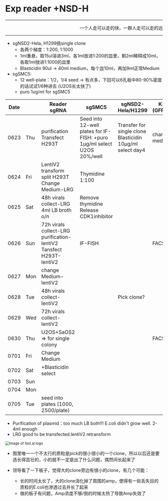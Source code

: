 # Exp reader +NSD-H

------------------------

<p align='right'>一个人走可以走的快，一群人走可以走的远</p>

--------------

+ sgNSD2-Hela, H1299挑single clone
  + 各两个梯度：1:200, 1:1000
  + 1ml重悬，取15ul溶进3ml，各1ml放进1:200的皿里，剩2ml稀释成10ml，各取1ml放进1:1000的皿里
  + Blasticidin 90ul → 40ml medium，每个皿10ml，再加9ml正常Medium
+ sgSMC5:
  + 12 well-plate：1/2，1/4 seed → 有点多，下回可以6孔板中80-90%密度的话试试1/6种进去 (U2OS长太快了)
  + puro 1ug/ml for sgSMC5

| Date |      | Reader sgRNA                                                 | sgSMC5                                                       | sgNSD2-Hela/H1299                                            | K36M (GFP)0622 | sgFANCM (T2.1)0624 |
| ---- | ---- | ------------------------------------------------------------ | ------------------------------------------------------------ | ------------------------------------------------------------ | -------------- | ------------------ |
| 0623 | Thu  | purification<br>Transfect H293T                              | Seed into 12-well plates for IF-FISH:   +puro 1μg/ml select U2OS 20%/well | Transfer for single clone<br>Blasticidin 10μg/ml select day4 | change medium  |                    |
| 0624 | Fri  | LentiV2 transform<br>split H293T<br>Change Medium-LRG        | Thymidine 1:100                                              |                                                              |                | Infection          |
| 0625 | Sat  | 48h virals collect-LRG<br>4ml LB broth o/n                   | Remove thymidine Release  CDK1inhibitor                      |                                                              |                | Change Medium      |
| 0626 | Sun  | 72h virals collect-LRG<br>purification-lentiV2<br/>Tansfect H293T-lentiV2 | IF-FISH                                                      |                                                              | FACS day4      |                    |
| 0627 | Mon  | change Medium-lentiV2                                        |                                                              |                                                              |                |                    |
| 0628 | Tue  | 48h virals collect-lentiV2                                   |                                                              | Pick clone?                                                  |                | FACS day4          |
| 0629 | Wed  | 72h virals collect-lentiV2                                   |                                                              |                                                              |                |                    |
| 0630 | Thu  | U2OS+SaOS2  => for single colony                             |                                                              |                                                              | FACS day8      |                    |
| 0701 | Fri  | Change Medium                                                |                                                              |                                                              |                |                    |
| 0702 | Sat  | +Blasticidin select                                          |                                                              |                                                              |                | FACS day8          |
| 0703 | Sun  |                                                              |                                                              |                                                              |                |                    |
| 0704 | Mon  |                                                              |                                                              |                                                              |                |                    |
| 0705 | Tue  | seed into plates (1000, 2500/plate)                          |                                                              |                                                              |                |                    |

+ Purification of plasmid：too much LB both!!! E.coli didn't grow well. 2-4ml enough
+ LRG good to be transfected.lentiV2 retransform

<img src="plasmid0623.jpg" alt="Image of fast.ai logo" style="zoom:80%;" />


+ 图里唯一一个不太行的质粒是pick的很小很小的一个clone，所以以后还是要选长得茁壮的，小的就不一定是出了什么问题，偶然间长起来了

+ 领导看了一下板子，觉得大的clone旁边有很小的clone，有几个可能：
  + 长的时间太长了，大的clone消化掉了周围的amp，使得有一些丢失目的质粒的E.coli也渗透过去并长了起来
  + 做的板子有问题，Amp浓度不够/倒的时候太热了导致Amp失效了

